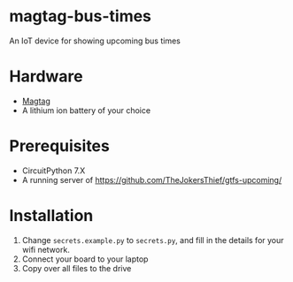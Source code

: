 # magtag-bus-times
An IoT device for showing upcoming bus times

# Hardware

* [Magtag](https://www.adafruit.com/magtag)
* A lithium ion battery of your choice

# Prerequisites 

* CircuitPython 7.X
* A running server of https://github.com/TheJokersThief/gtfs-upcoming/

# Installation

1. Change `secrets.example.py` to `secrets.py`, and fill in the details for your wifi network.
2. Connect your board to your laptop
3. Copy over all files to the drive
